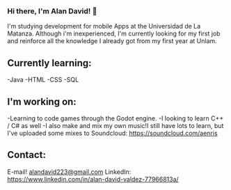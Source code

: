 ### Hi there, I'm Alan David! 👋

I'm studying development for mobile Apps at the Universidad de La Matanza. Although i'm inexperienced, I'm currently looking for my first job and reinforce all the knowledge I already got from my first year at Unlam.

## Currently learning:
-Java
-HTML
-CSS
-SQL

## I'm working on:
-Learning to code games through the Godot engine. 
-I looking to learn C++ / C# as well
-I also make and mix my own music!I still have lots to learn, but I've uploaded some mixes to Soundcloud: https://soundcloud.com/aenris

## Contact:
E-mail! alandavid223@gmail.com
LinkedIn: https://www.linkedin.com/in/alan-david-valdez-77966813a/



<!--
**alan-david-223/alan-david-223** is a ✨ _special_ ✨ repository because its `README.md` (this file) appears on your GitHub profile.

-->
